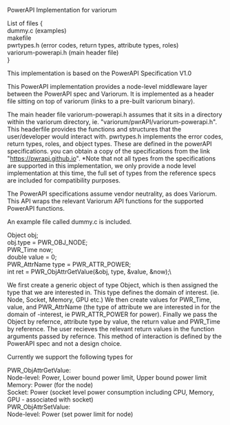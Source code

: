 PowerAPI Implementation for variorum

List of files {\
	dummy.c (examples)\
	makefile\
	pwrtypes.h (error codes, return types, attribute types, roles)\
	variorum-powerapi.h (main header file)\
}

This implementation is based on the PowerAPI Specification V1.0

This PowerAPI implementation provides a node-level middleware layer between the PowerAPI spec and Variorum.
It is implemented as a header file sitting on top of variorum (links to a pre-built variorum binary).

The main header file variorum-powerapi.h assumes that it sits in a directory within the variorum directory,
ie. "variorum/pwrAPI/variorum-powerapi.h". This headerfile provides the functions and structures that the
user/developer would interact with. pwrtypes.h implements the error codes, return types, roles, and 
object types. These are defined in the powerAPI specifications. you can obtain a copy of the specifications
from the link "https://pwrapi.github.io". *Note that not all types from the specifications are supported 
in this implementation, we only provide a node level implementation at this time, the full set of types
from the reference specs are included for compatibility purposes.

The PowerAPI specifications assume vendor neutrality, as does Variorum. This API wraps the relevant 
Variorum API functions for the supported PowerAPI functions.

An example file called dummy.c is included.

Object obj;\
obj.type = PWR_OBJ_NODE;\
PWR_Time now;\
double value = 0;\
PWR_AttrName type = PWR_ATTR_POWER;\
int ret = PWR_ObjAttrGetValue(&obj, type, &value, &now);\

We first create a generic object of type Object, which is then assigned the type that we are interested
in. This type defines the domain of interest. (ie. Node, Socket, Memory, GPU etc.) We then create values 
for PWR_Time, value, and PWR_AttrName (the type of attribute we are interested in for the domain of 
-interest, ie PWR_ATTR_POWER for power). Finally we pass the Object by refernce, attribute type by value,
the return value and PWR_Time by reference. The user recieves the relevant return values in the function 
arguments passed by refernce. This method of interaction is defined by the PowerAPI spec and not a design 
choice.

Currently we support the following types for 

PWR_ObjAttrGetValue:\
	Node-level: Power, Lower bound power limit, Upper bound power limit\
	Memory: Power (for the node)\
	Socket: Power (socket level power consumption including CPU, Memory, GPU - associated with socket)\
PWR_ObjAttrSetValue:\
	Node-level: Power (set power limit for node)



